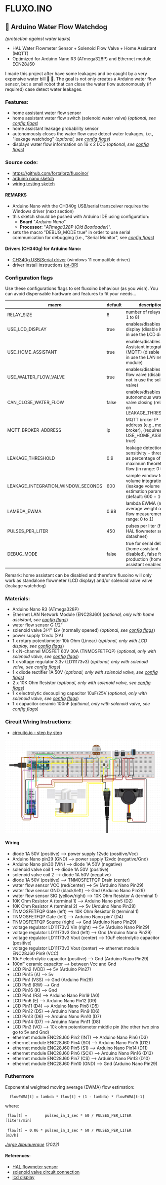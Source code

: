 # FLUXO.INO 

## :potable_water: Arduino Water Flow Watchdog 

*(protection against water leaks)*

 - HAL Water Flowmeter Sensor + Solenoid Flow Valve + Home Assistant (MQTT)
 - Optimized for Arduino Nano R3 (ATmega328P) and Ethernet module ECN28J60

I made this project after have some leakages and be caught by a very expensive water bill :receipt: :money_with_wings:.
The goal is not only creates a Arduino water flow sensor, but a small robot that can close the water flow autonomously (if required) case detect water leakages.    

### Features:

 - home assistant water flow sensor
 - home assistant water flow switch (solenoid water valve) (*optional, see [config flags](https://github.com/fortalbrz/fluxoino/blob/main/README.md#configuration-flags)*)
 - home assistant leakage probability sensor 
 - autonomously closes the water flow case detect water leakages, i.e., "leakage watchdog" (*optional, see [config flags](https://github.com/fortalbrz/fluxoino/blob/main/README.md#configuration-flags)*)
 - displays water flow information on 16 x 2 LCD (*optional, see [config flags](https://github.com/fortalbrz/fluxoino/blob/main/README.md#configuration-flags)*)

### Source code:
  - https://github.com/fortalbrz/fluxoino/
  - [arduino nano sketch](https://github.com/fortalbrz/fluxoino/blob/main/fluxoino/fluxoino.ino)
  - [wiring testing sketch](https://github.com/fortalbrz/fluxoino/blob/main/fluxoino_wiring_test/fluxoino_wiring_test.ino)
  

#### REMARKS
 - Arduino Nano with the CH340g USB/serial transceiver requires the Windows driver (next section)
 - this sketch should be pushed with Arduino IDE using configuration:
   - **Board** "*Arduino Nano*" 
   - **Processor**: "*ATmega328P (Old Bootloader)*".
 - sets the macro "DEBUG_MODE true" in order to use serial communication for debugging (i.e., "Serial Monitor", see *[config flags](https://github.com/fortalbrz/fluxoino/blob/main/README.md#configuration-flags)*) 

#### Drivers (CH340g) for Arduino Nano:
- [CH340g USB/Serial driver](https://bit.ly/44WdzVF) (windows 11 compatible driver)  
- driver install instructions ([pt-BR](https://bit.ly/3ZqIqc0))

### Configuration flags
  
Use these configurations flags to set fluxoino behaviour (as you wish). You can avoid dispensable hardware 
and features to fit your needs...

| macro                              | default | description                                                                                                |
|------------------------------------|---------|------------------------------------------------------------------------------------------------------------|
| RELAY_SIZE                         | 8       | number of relays (valid: 1 to 8)                                                                           |
| USE_LCD_DISPLAY                    | true    | enables/disables LCD display (disable it if not in use the LCD display)                                    |
| USE_HOME_ASSISTANT                 | true    | enables/disables Home Assistant integration (MQTT) (disable it if not in use the LAN network module)       |
| USE_WALTER_FLOW_VALVE              | true    | enables/disables water flow valve (disable it if not in use the solenoid valve)                            |
| CAN_CLOSE_WATER_FLOW               | false   | enables/disables autonomous water valve closing (relaying on LEAKAGE_THRESHOLD)                            |
| MQTT_BROKER_ADDRESS                | ip      | MQTT broker IP address (e.g., mosquitto broker), (requires USE_HOME_ASSISTANT true)                        | 
| LEAKAGE_THRESHOLD                  | 0.9     | leakage detection sensitivity - threshold as percentage of the maximum theoretical flow (in range: 0 to 1) |
| LEAKAGE_INTEGRATION_WINDOW_SECONDS | 600     | sample window for flow volume integration (leakage volume estimation parameter) (default: 600 = 10 min)    |
| LAMBDA_EWMA                        | 0.98    | lambda EWMA (moving average weight of water flow measurement) (in range: 0 to 1)                           |
| PULSES_PER_LITER                   | 450     | pulses per liter (from HAL flowmeter sensor datasheet)                                                     | 
| DEBUG_MODE                         | false   | true for serial debug (home assistant disabled), false for production (home assistant enabled)             |

Remark: home assistant can be disabled and therefore fluxoino will only work as standalone flowmeter (LCD display) and/or solenoid valve valve (leakage watchdog) 

###  Materials:
  - Arduino Nano R3 (ATmega328P)
  - Ethernet LAN Network Module (ENC28J60) (*optional, only with  home assistant, see [config flags](https://github.com/fortalbrz/fluxoino/blob/main/README.md#configuration-flags)*)
  - water flow sensor G 1/2"
  - solenoid valve 3/4" 12v (normally opened) (*optional, see [config flags](https://github.com/fortalbrz/fluxoino/blob/main/README.md#configuration-flags)*)
  - power supply 12vdc (2A)
  - 1 x rotary potentiometer 10k Ohm (Linear) (*optional, only with LCD display, see [config flags](https://github.com/fortalbrz/fluxoino/blob/main/README.md#configuration-flags)*)
  - 1 x N-channel MOSFET 60V 30A (TNMOSFETFQP) (*optional, only with solenoid valve, see [config flags](https://github.com/fortalbrz/fluxoino/blob/main/README.md#configuration-flags)*)
  - 1 x voltage regulator 3.3v (LD11173v3) (*optional, only with solenoid valve, see [config flags](https://github.com/fortalbrz/fluxoino/blob/main/README.md#configuration-flags)*)
  - 1 x diode rectifier 1A 50V (*optional, only with solenoid valve, see [config flags](https://github.com/fortalbrz/fluxoino/blob/main/README.md#configuration-flags)*)
  - 2 x 10K Ohm Resistor (*optional, only with solenoid valve, see [config flags](https://github.com/fortalbrz/fluxoino/blob/main/README.md#configuration-flags)*)
  - 1 x electrolytic decoupling capacitor 10uF/25V (*optional, only with solenoid valve, see [config flags](https://github.com/fortalbrz/fluxoino/blob/main/README.md#configuration-flags)*)
  - 1 x capacitor ceramic 100nF (*optional, only with solenoid valve, see [config flags](https://github.com/fortalbrz/fluxoino/blob/main/README.md#configuration-flags)*)

###  Circuit Wiring Instructions:
   - [circuito.io - step by step](https://www.circuito.io/static/reply/index.html?solutionId=65010bbd91d445002e8974a5&solutionPath=storage.circuito.io)
   
![wiring](https://github.com/fortalbrz/fluxoino/blob/main/fluxoino_wiring.png?raw=true)


#### Wiring
   - diode 1A 50V (positive) --> power supply 12vdc (positive/Vcc)
   - Arduino Nano pin29 (GND) --> power supply 12vdc (negative/Gnd)
   - Arduino Nano pin30 (VIN) --> diode 1A 50V (negative)
   - solenoid valve coil 1 --> diode 1A 50V (positive)
   - solenoid valve coil 2 --> diode 1A 50V (negative)
   - diode 1A 50V (positive) --> TNMOSFETFQP Drain (center)
   - water flow sensor VCC (red/center) --> 5v (Arduino Nano Pin29)
   - water flow sensor GND (black/left) --> Gnd (Arduino Nano Pin29)
   - water flow sensor SIG (yellow/right) --> 10K Ohm Resistor A (terminal 1)
   - 10K Ohm Resistor A (terminal 1) --> Arduino Nano pin5 (D2)
   - 10K Ohm Resistor A (terminal 2) --> 5v (Arduino Nano Pin29)
   - TNMOSFETFQP Gate (left) --> 10K Ohm Resistor B (terminal 1)
   - TNMOSFETFQP Gate (left) --> Arduino Nano pin7 (D4)
   - TNMOSFETFQP Source (right) --> Gnd (Arduino Nano Pin29)
   - voltage regulator LD11173v3 Vin (right) --> 5v (Arduino Nano Pin29)
   - voltage regulator LD11173v3 Gnd (left) --> Gnd (Arduino Nano Pin29)
   - voltage regulator LD11173v3 Vout (center) --> 10uF electrolytic capacitor (positive)
   - voltage regulator LD11173v3 Vout (center) --> ethernet module ENC28J60 Pin9 (VCC)
   - 10uF electrolytic capacitor (positive) --> Gnd (Arduino Nano Pin29)
   - 100nF ceramic capacitor --> between Vcc and Gnd
   - LCD Pin2 (VDD) --> 5v (Arduino Pin27)
   - LCD Pin15 (A) --> 5v
   - LCD Pin1 (VSS) --> Gnd (Arduino Pin29)
   - LCD Pin5 (RW) --> Gnd
   - LCD Pin16 (K) --> Gnd
   - LCD Pin4 (RS) --> Arduino Nano Pin19 (A0)
   - LCD Pin6 (E) --> Arduino Nano Pin12 (D9)
   - LCD Pin11 (D4) --> Arduino Nano Pin8 (D5)
   - LCD Pin12 (D5) --> Arduino Nano Pin9 (D6)
   - LCD Pin13 (D6) --> Arduino Nano Pin10 (D7)
   - LCD Pin14 (D7) --> Arduino Nano Pin11 (D8)
   - LCD Pin3 (VO) --> 10k ohm potentiometer middle pin (the other two pins go to 5v and Gnd)
   - ethernet module ENC28J60 Pin2 (INT) --> Arduino Nano Pin6 (D3)
   - ethernet module ENC28J60 Pin4 (SO) --> Arduino Nano Pin15 (D12)
   - ethernet module ENC28J60 Pin5 (S1) --> Arduino Nano Pin14 (D11)
   - ethernet module ENC28J60 Pin6 (SCK) --> Arduino Nano Pin16 (D13)
   - ethernet module ENC28J60 Pin7 (CS) --> Arduino Nano Pin13 (D10)
   - ethernet module ENC28J60 Pin10 (GND) --> Gnd (Arduino Nano Pin29)


### Futhermore

 Exponential weighted moving average (EWMA) flow estimation:
      
      flowEWMA[t] = lambda * flow[t] + (1 - lambda) * flowEWMA[t-1]
 
 where:

     flow[t] =        pulses_in_1_sec * 60 / PULSES_PER_LITER          [liters/min]

     flow[t] = 0.06 * pulses_in_1_sec * 60 / PULSES_PER_LITER          [m3/h]
  


*[Jorge Albuquerque](mailto:jorgealbuquerque@gmail.com) (2022)*

#### References:
- [HAL flowmeter sensor](http://www.nadielcomercio.com.br/blog/2015/10/14/sensor-de-fluxo-de-agua/)
- [solenoid valve circuit connection](http://www.nadielcomercio.com.br/blog/2015/09/10/controlando-uma-valvula-solenoide-de-um-arduino/)
- [lcd display](http://labdegaragem.com/profiles/blogs/tutorial-lcd-com-arduino)
